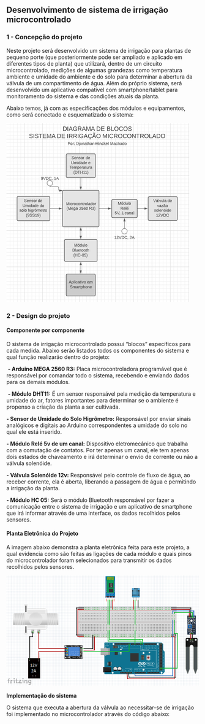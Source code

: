 ## **Desenvolvimento de sistema de irrigação microcontrolado**

### **1 - Concepção do projeto**			

Neste projeto será desenvolvido um sistema de irrigação para plantas de pequeno porte (que posteriormente pode ser ampliado e aplicado em diferentes tipos de planta) que utilizará, dentro de um circuito microcontrolado, medições de algumas grandezas como temperatura ambiente e umidade do ambiente e do solo para determinar a abertura da válvula de um compartimento de água. Além do próprio sistema, será desenvolvido um aplicativo compatível com smartphone/tablet para monitoramento do sistema e das condições atuais da planta.

Abaixo temos, já com as especificações dos módulos e equipamentos, como será conectado e esquematizado o sistema:

![alt text](https://github.com/LPAE/pi2_eng_20_1/blob/master/DJONATHAN/Diagrama%20de%20blocos.PNG)

### **2 - Design do projeto**


#### **Componente por componente**
	
O sistema de irrigação microcontrolado possui “blocos” específicos para cada medida. 
Abaixo serão listados todos os componentes do sistema e qual função realizarão dentro do projeto:
	
​	**- Arduino MEGA 2560 R3:** Placa microcontroladora programável que é responsável por comandar todo o sistema, recebendo e enviando dados para os demais módulos.

​	**- Módulo DHT11:** É um sensor responsável pela medição da temperatura e umidade do ar, fatores importantes para determinar se o ambiente é propenso a criação da planta a ser cultivada.

**- Sensor de Umidade do Solo Higrômetro:** Responsável por enviar sinais analógicos e digitais ao Arduino correspondentes a umidade do solo no qual ele está inserido. 

**- Módulo Relé 5v de um canal:** Dispositivo eletromecânico que trabalha com a comutação de contatos. Por ter apenas um canal, ele tem apenas dois estados de chaveamento e irá determinar o envio de corrente ou não a válvula solenóide.

**- Válvula Solenóide 12v:** Responsável pelo controle de fluxo de água, ao receber corrente, ela é aberta, liberando a passagem de água e permitindo a irrigação da planta.
	
**- Módulo HC 05:** Será o módulo Bluetooth responsável por fazer a comunicação entre o sistema de irrigação e um aplicativo de smartphone que irá informar através de uma interface, os dados recolhidos pelos sensores.


#### **Planta Eletrônica do Projeto**

A imagem abaixo demonstra a planta eletrônica feita para este projeto, a qual evidencia como são feitas as ligações de cada módulo e quais pinos do microcontrolador foram selecionados para transmitir os dados recolhidos pelos sensores.

![alt text](https://github.com/LPAE/pi2_eng_20_1/blob/master/DJONATHAN/Planta%20-%20Sist_irrig_2020_1.PNG)


**Implementação do sistema**

O sistema que executa a abertura da válvula ao necessitar-se de irrigação foi implementado no microcontrolador através do código abaixo:


